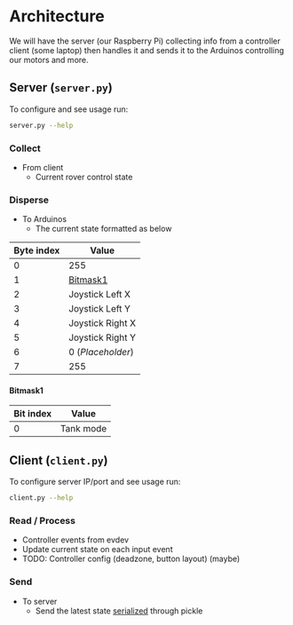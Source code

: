# Architecture

We will have the server (our Raspberry Pi) collecting info from a controller
client (some laptop) then handles it and sends it to the Arduinos controlling
our motors and more.

## Server (`server.py`)

To configure and see usage run:

```bash
server.py --help
```

### Collect

- From client
  - Current rover control state

### Disperse

- To Arduinos
  - The current state formatted as below

| Byte index | Value                 |
| ---------- | --------------------- |
| 0          | 255                   |
| 1          | [Bitmask1](#bitmask1) |
| 2          | Joystick Left X       |
| 3          | Joystick Left Y       |
| 4          | Joystick Right X      |
| 5          | Joystick Right Y      |
| 6          | 0 (_Placeholder_)     |
| 7          | 255                   |

#### Bitmask1

| Bit index | Value     |
| --------- | --------- |
| 0         | Tank mode |

## Client (`client.py`)

To configure server IP/port and see usage run:

```bash
client.py --help
```

### Read / Process

- Controller events from evdev
- Update current state on each input event
- TODO: Controller config (deadzone, button layout) (maybe)

### Send

- To server
  - Send the latest state
    [serialized](https://en.wikipedia.org/wiki/Serialization) through pickle

